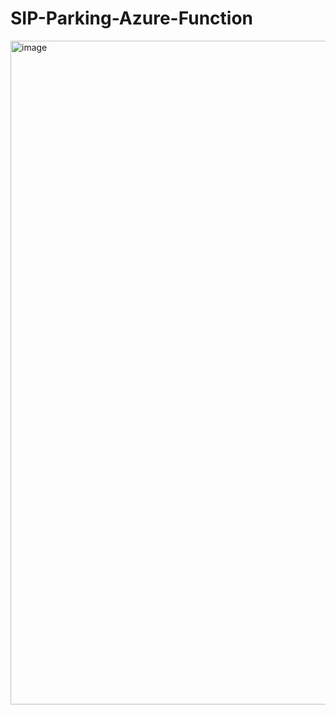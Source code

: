 # SIP-Parking-Azure-Function

<img width="1062" alt="image" src="https://user-images.githubusercontent.com/12215513/156103874-6dfa36cd-905b-4808-a8ac-d7437e42aeac.png">
